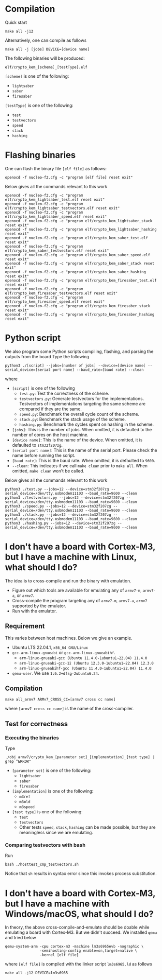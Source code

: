 
# Compilation

Quick start
```
make all -j12
```

Alternatively, one can compile as follows
```
make all -j [jobs] DEVICE=[device name]
```

The following binaries will be produced:
```
elf/crypto_kem_[scheme]_[testType].elf
```
`[scheme]` is one of the following:
- `lightsaber`
- `saber`
- `firesaber`

`[testType]` is one of the following:
- `test`
- `testvectors`
- `speed`
- `stack`
- `hashing`

# Flashing binaries

One can flash the binary file `[elf file]` as follows:

```
openocd -f nucleo-f2.cfg -c "program [elf file] reset exit"
```

Below gives all the commands relevant to this work
```
openocd -f nucleo-f2.cfg -c "program elf/crypto_kem_lightsaber_test.elf reset exit"
openocd -f nucleo-f2.cfg -c "program elf/crypto_kem_lightsaber_testvectors.elf reset exit"
openocd -f nucleo-f2.cfg -c "program elf/crypto_kem_lightsaber_speed.elf reset exit"
openocd -f nucleo-f2.cfg -c "program elf/crypto_kem_lightsaber_stack reset exit"
openocd -f nucleo-f2.cfg -c "program elf/crypto_kem_lightsaber_hashing reset exit"
openocd -f nucleo-f2.cfg -c "program elf/crypto_kem_saber_test.elf reset exit"
openocd -f nucleo-f2.cfg -c "program elf/crypto_kem_saber_testvectors.elf reset exit"
openocd -f nucleo-f2.cfg -c "program elf/crypto_kem_saber_speed.elf reset exit"
openocd -f nucleo-f2.cfg -c "program elf/crypto_kem_saber_stack reset exit"
openocd -f nucleo-f2.cfg -c "program elf/crypto_kem_saber_hashing reset exit"
openocd -f nucleo-f2.cfg -c "program elf/crypto_kem_firesaber_test.elf reset exit"
openocd -f nucleo-f2.cfg -c "program elf/crypto_kem_firesaber_testvectors.elf reset exit"
openocd -f nucleo-f2.cfg -c "program elf/crypto_kem_firesaber_speed.elf reset exit"
openocd -f nucleo-f2.cfg -c "program elf/crypto_kem_firesaber_stack reset exit"
openocd -f nucleo-f2.cfg -c "program elf/crypto_kem_firesaber_hashing reset exit"
```

# Python script

We also program some Python scripts compiling, flashing, and parsing the outputs from the board
Type the following
```
python3 ./[script] --jobs=[number of jobs] --device=[device name] --serial_device=[serial port name] --baud_rate=[baud rate] --clean
```

where
- `[script]` is one of the following
    - `test.py`: Test the correctness of the scheme.
    - `testvectors.py`: Generate testvectors for the implementations. Testvectors of implementations targeting the same scheme are compared if they are the same.
    - `speed.py`: Benchmark the overall cycle count of the scheme.
    - `stack.py`: Benchmark the stack usage of the scheme.
    - `hashing.py`: Benchmark the cycles spent on hashing in the scheme.
- `[jobs]`: This is the number of jobs. When omitted, it is defaulted to the number of cores on the host machine.
- `[device name]`: This is the name of the device. When omitted, it is defaulted to `stm32f207zg`.
- `[serial port name]`: This is the name of the serial port. Please check the name before running the script.
- `[baud rate]`: This is the baud rate. When omitted, it is defaulted to `9600`.
- `--clean`: This indicates if we call `make clean` prior to `make all`. When omitted, `make clean` won't be called.

Below gives all the commands relevant to this work
```
python3 ./test.py --jobs=12 --device=stm32f207zg --serial_device=/dev/tty.usbmodem11103 --baud_rate=9600 --clean
python3 ./testvectors.py --jobs=12 --device=stm32f207zg --serial_device=/dev/tty.usbmodem11103 --baud_rate=9600 --clean
python3 ./speed.py --jobs=12 --device=stm32f207zg --serial_device=/dev/tty.usbmodem11103 --baud_rate=9600 --clean
python3 ./stack.py --jobs=12 --device=stm32f207zg --serial_device=/dev/tty.usbmodem11103 --baud_rate=9600 --clean
python3 ./hashing.py --jobs=12 --device=stm32f207zg --serial_device=/dev/tty.usbmodem11103 --baud_rate=9600 --clean
```

# I don't have a board with Cortex-M3, but I have a machine with Linux, what should I do?

The idea is to cross-compile and run the binary with emulation.
- Figure out which tools are available for emulating any of `armv7-m`, `armv7-a`, or `armv7`.
- Cross-compile the program targeting any of `armv7-m`, `armv7-a`, `armv7` supported by the emulator.
- Run with the emulator.

## Requirement

This varies between host machines.
Below we give an example.
- Ubuntu LTS 22.04.1, `x86_64 GNU/Linux`
- `gcc-arm-linux-gnueabi` or `gcc-arm-linux-gnueabihf`. 
    - `arm-linux-gnueabi-gcc (Ubuntu 11.4.0-1ubuntu1~22.04) 11.4.0`
    - `arm-linux-gnueabi-gcc-12 (Ubuntu 12.3.0-1ubuntu1~22.04) 12.3.0` 
    - `arm-linux-gnueabihf-gcc (Ubuntu 11.4.0-1ubuntu1~22.04) 11.4.0`
- `qemu-user`. We use `1:6.2+dfsg-2ubuntu6.24`.

## Compilation

```
make all_armv7 ARMv7_CROSS_CC=[armv7 cross cc name]
```

where `[armv7 cross cc name]` is the name of the cross-compiler.

## Test for correctness

### Executing the binaries

Type
```
./obj_armv7/crypto_kem_[parameter set]_[implementation]_[test type] | grep "ERROR"
```

- `[parameter set]` is one of the following:
    - `lightsaber`
    - `saber`
    - `firesaber`
- `[implementation]` is one of the following:
    - `m3ref`
    - `m3old`
    - `m3speed`
- `[test type]` is one of the following:
    - `test`
    - `testvectors`
    - Other tests `speed`, `stack`, `hashing` can be made possible, but they are meaningless since we are emulating.

### Comparing testvectors with bash

Run
```
bash ./hosttest_cmp_testvectors.sh
```

Notice that `sh` results in syntax error since this invokes process substitution.

# I don't have a board with Cortex-M3, but I have a machine with Windows/macOS, what should I do?

In theory, the above cross-compile-and-emulate should be doable while emulating a board with Cortex-M3. But we didn't succeed.
We installed `qemu` and tried below
```
qemu-system-arm -cpu cortex-m3 -machine lm3s6965evb -nographic \
                -semihosting-config enable=on,target=native \
                -kernel [elf file]
```

where `[elf file]` is compiled with the linker script `lm3s6965.ld` as follows
```
make all -j12 DEVICE=lm3s6965
```




